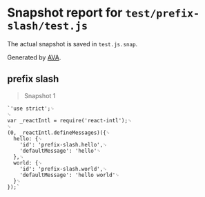 # Snapshot report for `test/prefix-slash/test.js`

The actual snapshot is saved in `test.js.snap`.

Generated by [AVA](https://ava.li).

## prefix slash

> Snapshot 1

    `'use strict';␊
    ␊
    var _reactIntl = require('react-intl');␊
    ␊
    (0, _reactIntl.defineMessages)({␊
      hello: {␊
        'id': 'prefix-slash.hello',␊
        'defaultMessage': 'hello'␊
      },␊
      world: {␊
        'id': 'prefix-slash.world',␊
        'defaultMessage': 'hello world'␊
      }␊
    });`

